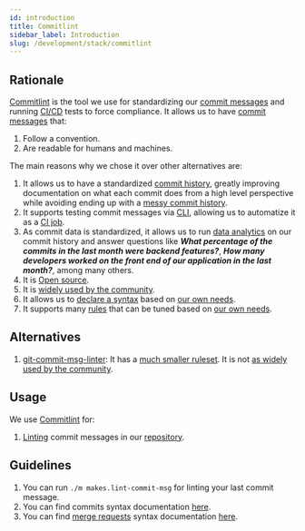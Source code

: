 ```yaml
---
id: introduction
title: Commitlint
sidebar_label: Introduction
slug: /development/stack/commitlint
---
```


## Rationale

[Commitlint](https://github.com/conventional-changelog/commitlint)
is the tool we use for standardizing our
[commit messages](https://git-scm.com/docs/git-commit)
and running
[CI/CD](https://docs.gitlab.com/ee/ci/introduction/)
tests
to force compliance.
It allows us to have
[commit messages](https://git-scm.com/docs/git-commit)
that:

1. Follow a convention.
1. Are readable for humans and machines.

The main reasons why we chose
it over other alternatives are:

1. It allows us to
    have a standardized
    [commit history](https://gitlab.com/fluidattacks/product/-/commits/master),
    greatly improving documentation
    on what each commit does
    from a high level perspective
    while avoiding ending up
    with a
    [messy commit history](https://chris.beams.io/posts/git-commit/).
1. It supports testing
    commit messages via
    [CLI](https://en.wikipedia.org/wiki/Command-line_interface),
    allowing us to
    automatize it as a
    [CI job](https://gitlab.com/fluidattacks/product/-/blob/f4f630df896ae88f1a88257fcc72e6d8ea9344fc/.gitlab-ci.yml#L100).
1. As commit data is standardized,
    it allows us to run
    [data analytics](https://fluidattacks.com/blog/git-steroids/)
    on our commit history
    and answer questions like
    ***What percentage of the commits
    in the last month were backend features?***,
    ***How many developers worked on
    the front end of our application in the last month?***,
    among many others.
1. It is [Open source](https://opensource.com/resources/what-open-source).
1. It is
    [widely used by the community](https://www.npmjs.com/package/@commitlint/cli).
1. It allows us to
    [declare a syntax](https://commitlint.js.org/#/reference-configuration?id=parser-presets)
    based on
    [our own needs](/development/stack/commitlint/syntax/commit#syntax).
1. It supports many
    [rules](https://commitlint.js.org/#/reference-rules)
    that can be tuned
    based on
    [our own needs](/development/stack/commitlint/syntax/commit#rules).

## Alternatives

1. [git-commit-msg-linter](https://github.com/legend80s/commit-msg-linter#readme):
    It has a
    [much smaller ruleset](https://github.com/legend80s/commit-msg-linter#commitlinterrcjson).
    It is not
    [as widely used by the community](https://www.npmjs.com/package/git-commit-msg-linter).

## Usage

We use [Commitlint](https://github.com/conventional-changelog/commitlint) for:

1. [Linting](https://gitlab.com/fluidattacks/product/-/blob/f9dccced62b019b654c0cc5675392f3ad254baea/makes/applications/makes/lint-commit-msg/entrypoint.sh)
    commit messages in our
    [repository](https://gitlab.com/fluidattacks/product/-/blob/f9dccced62b019b654c0cc5675392f3ad254baea/.commitlintrc.js).

## Guidelines

1. You can run `./m makes.lint-commit-msg`
    for linting your last commit message.
1. You can find commits
    syntax documentation
    [here](/development/stack/commitlint/syntax/commit).
1. You can find
    [merge requests](https://gitlab.com/fluidattacks/product/-/merge_requests)
    syntax documentation
    [here](/development/stack/commitlint/syntax/merge-request).

